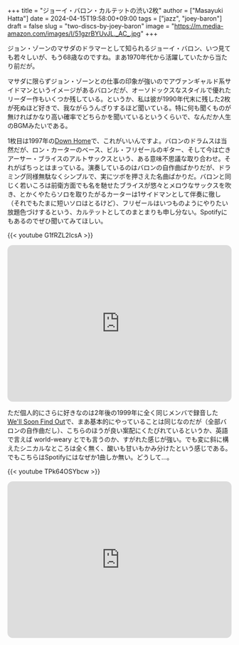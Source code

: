 +++
title = "ジョーイ・バロン・カルテットの渋い2枚"
author = ["Masayuki Hatta"]
date = 2024-04-15T19:58:00+09:00
tags = ["jazz", "joey-baron"]
draft = false
slug = "two-discs-by-joey-baron"
image = "https://m.media-amazon.com/images/I/51gzrBYUvJL._AC_.jpg"
+++

ジョン・ゾーンのマサダのドラマーとして知られるジョーイ・バロン、いつ見ても若々しいが、もう68歳なのですね。まあ1970年代から活躍していたから当たり前だが。

マサダに限らずジョン・ゾーンとの仕事の印象が強いのでアヴァンギャルド系サイドマンというイメージがあるバロンだが、オーソドックスなスタイルで優れたリーダー作もいくつか残している。というか、私は彼が1990年代末に残した2枚が死ぬほど好きで、我ながらうんざりするほど聞いている。特に何も聞くものが無ければかなり高い確率でどちらかを聞いているというくらいで、なんだか人生のBGMみたいである。

1枚目は1997年の[Down Home](https://amzn.to/3xDt7CV)で、これがいいんですよ。バロンのドラムスは当然だが、ロン・カーターのベース、ビル・フリゼールのギター、そして今は亡きアーサー・ブライスのアルトサックスという、ある意味不思議な取り合わせ。それがばちっとはまっている。演奏しているのはバロンの自作曲ばかりだが、ドラミング同様無駄なくシンプルで、実にツボを押さえた名曲ばかりだ。バロンと同じく若いころは前衛方面でも名を馳せたブライスが悠々とメロウなサックスを吹き、とかくやたらソロを取りたがるカーターは1サイドマンとして伴奏に徹し（それでもたまに短いソロはとるけど）、フリゼールはいつものようにやりたい放題色づけするという、カルテットとしてのまとまりも申し分ない。Spotifyにもあるのでぜひ聞いてみてほしい。

{{< youtube G1fRZL2IcsA >}}

<iframe style="border-radius:12px" src="https://open.spotify.com/embed/album/4ZcWv0Rd8EVvYavbFO4nx3?utm_source=generator" width="100%" height="352" frameBorder="0" allowfullscreen="" allow="autoplay; clipboard-write; encrypted-media; fullscreen; picture-in-picture" loading="lazy"></iframe>

ただ個人的にさらに好きなのは2年後の1999年に全く同じメンバで録音した[We'll Soon Find Out](https://amzn.to/3xJe6PK)で、まあ基本的にやっていることは同じなのだが（全部バロンの自作曲だし）、こちらのほうが良い案配にくたびれているというか、英語で言えば world-weary とでも言うのか、すがれた感じが強い。でも変に斜に構えたシニカルなところは全く無く、酸いも甘いもかみ分けたという感じである。でもこちらはSpotifyにはなぜか1曲しか無い。どうして…。

{{< youtube TPk64OSYbcw >}}

<iframe style="border-radius:12px" src="https://open.spotify.com/embed/album/1yAZR13IpScC9WfFYc0nRa?utm_source=generator" width="100%" height="352" frameBorder="0" allowfullscreen="" allow="autoplay; clipboard-write; encrypted-media; fullscreen; picture-in-picture" loading="lazy"></iframe>
